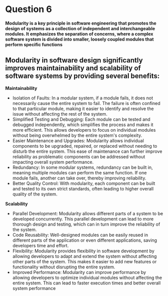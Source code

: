 # Question 6
**Modularity is a key principle in software engineering that promotes the design of systems as a collection of independent 
and interchangeable modules. It emphasizes the separation of concerns, where a complex software system is divided into smaller, 
loosely coupled modules that perform specific functions**  

## Modularity in software design significantly improves maintainability and scalability of software systems by providing several benefits:
**Maintainability**
  - Isolation of Faults: In a modular system, if a module fails, it does not necessarily cause the entire system to fail. The failure is often confined to that particular module, making it easier to identify and resolve the issue without affecting the rest of the system.
  - Simplified Testing and Debugging: Each module can be tested and debugged independently, which simplifies the process and makes it more efficient. This allows developers to focus on individual modules without being overwhelmed by the entire system's complexity.
  - Easier Maintenance and Upgrades: Modularity allows individual components to be upgraded, repaired, or replaced without needing to disturb the entire system. This ease of maintenance can further improve reliability as problematic components can be addressed without impacting overall system performance.
  - Redundancy: In some modular systems, redundancy can be built in, meaning multiple modules can perform the same function. If one module fails, another can take over, thereby improving reliability.
  - Better Quality Control: With modularity, each component can be built and tested to its own strict standards, often leading to higher overall quality of the system.
   
**Scalability**
  - Parallel Development: Modularity allows different parts of a system to be developed concurrently. This parallel development can lead to more thorough design and testing, which can in turn improve the reliability of the system.
  - Code Reusability: Well-designed modules can be easily reused in different parts of the application or even different applications, saving developers time and effort.
  - Flexibility: Modularity provides flexibility in software development by allowing developers to adapt and extend the system without affecting other parts of the system. This makes it easier to add new features or functionality without disrupting the entire system.
  - Improved Performance: Modularity can improve performance by allowing developers to optimize individual modules without affecting the entire system. This can lead to faster execution times and better overall system performance
